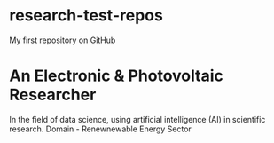 # research-test-repos
My first repository on GitHub
# An Electronic & Photovoltaic Researcher
In the field of data science, using artificial intelligence (AI) in scientific research.
Domain - Renewnewable Energy Sector
